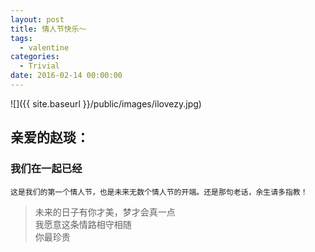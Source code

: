 ```yaml
---
layout: post
title: 情人节快乐～
tags:
  - valentine
categories:
  - Trivial
date: 2016-02-14 00:00:00
---
```


<script>
function startTime() {
    var today = new Date();
    var startdt = new Date("2015/09/01 14:30:00");
    var diffdt = today.getTime() - startdt.getTime();

	var days = Math.floor(diffdt/(24*3600*1000));

	var res1 = diffdt%(24*3600*1000);
	var hours = Math.floor(res1/(3600*1000));
	
	var res2 = res1%(3600*1000);
	var minutes = Math.floor(res2/(60*1000));

	var res3 = res2%(60*1000);
	var seconds = Math.round(res3/1000)

    document.getElementById('love').innerHTML =
    days + "天" + hours + "小时" + minutes + "分钟" + seconds + "秒";

    var t = setTimeout(startTime, 500);
}
</script>

![]({{ site.baseurl }}/public/images/ilovezy.jpg)

## 亲爱的赵琰：

### 我们在一起已经
<div id="love" style="color:#ffc0cb;font-weight:bold;font-family: 'PT Sans', fantasy;font-size: 40px"></div>

<script type="text/javascript">window.onload=startTime();</script>

	这是我们的第一个情人节，也是未来无数个情人节的开端。还是那句老话，余生请多指教！

>未来的日子有你才美，梦才会真一点  
我愿意这条情路相守相随  
你最珍贵




